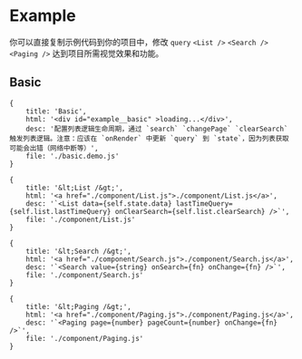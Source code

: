 # Example

你可以直接复制示例代码到你的项目中，修改 `query` `<List />` `<Search />` `<Paging />` 达到项目所需视觉效果和功能。

## Basic

````demo
{
    title: 'Basic',
    html: '<div id="example__basic" >loading...</div>',
    desc: '配置列表逻辑生命周期，通过 `search` `changePage` `clearSearch` 触发列表逻辑。注意：应该在 `onRender` 中更新 `query` 到 `state`，因为列表获取可能会出错（网络中断等）',
    file: './basic.demo.js'
}
````

````demo
{
    title: '&lt;List /&gt;',
    html: '<a href="./component/List.js">./component/List.js</a>',
    desc: '`<List data={self.state.data} lastTimeQuery={self.list.lastTimeQuery} onClearSearch={self.list.clearSearch} />`',
    file: './component/List.js'
}
````

````demo
{
    title: '&lt;Search /&gt;',
    html: '<a href="./component/Search.js">./component/Search.js</a>',
    desc: '`<Search value={string} onSearch={fn} onChange={fn} />`',
    file: './component/Search.js'
}
````

````demo
{
    title: '&lt;Paging /&gt;',
    html: '<a href="./component/Paging.js">./component/Paging.js</a>',
    desc: '`<Paging page={number} pageCount={number} onChange={fn} />`',
    file: './component/Paging.js'
}
````
